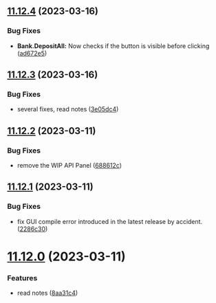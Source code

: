 ## [11.12.4](https://github.com/Torwent/WaspLib/compare/v11.12.3...v11.12.4) (2023-03-16)


### Bug Fixes

* **Bank.DepositAll:** Now checks if the button is visible before clicking ([ad672e5](https://github.com/Torwent/WaspLib/commit/ad672e5ad7a256a469fc908c7103d1285eb45e89))



## [11.12.3](https://github.com/Torwent/WaspLib/compare/v11.12.2...v11.12.3) (2023-03-16)


### Bug Fixes

* several fixes, read notes ([3e05dc4](https://github.com/Torwent/WaspLib/commit/3e05dc441e930caafec693d0e29819260ffe13d6))



## [11.12.2](https://github.com/Torwent/WaspLib/compare/v11.12.1...v11.12.2) (2023-03-11)


### Bug Fixes

* remove the WIP API Panel ([688612c](https://github.com/Torwent/WaspLib/commit/688612cd7df53846f0c67a8e60819dd606768263))



## [11.12.1](https://github.com/Torwent/WaspLib/compare/v11.12.0...v11.12.1) (2023-03-11)


### Bug Fixes

* fix GUI compile error introduced in the latest release by accident. ([2286c30](https://github.com/Torwent/WaspLib/commit/2286c300b3ee3149aa7566ea6ba3680127270aa9))



# [11.12.0](https://github.com/Torwent/WaspLib/compare/v11.11.0...v11.12.0) (2023-03-11)


### Features

* read notes ([8aa31c4](https://github.com/Torwent/WaspLib/commit/8aa31c4717b9bdb94225538cdd49771ee46f3011))



